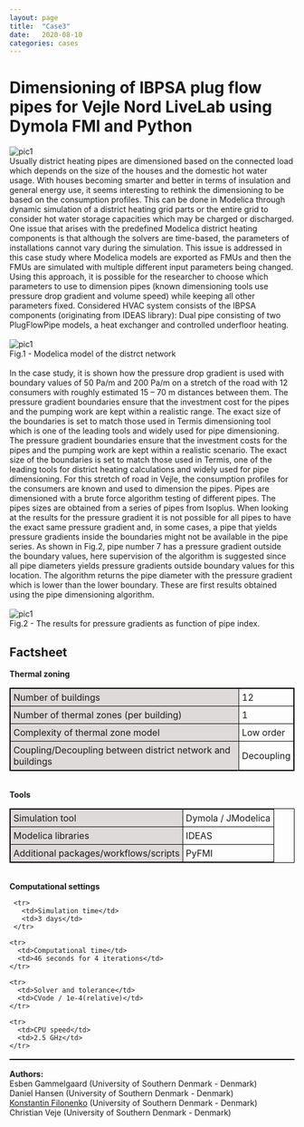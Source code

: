 ```yaml
---
layout: page
title:  "Case3"
date:   2020-08-10
categories: cases
---
```


<meta name="viewport" content="width=device-width, initial-scale=1">
<link rel="stylesheet" href="http://localhost:4000/assets/css/case1.css">



<div class="box">


<div class="title">
<h1>
Dimensioning of IBPSA plug flow pipes for Vejle Nord LiveLab using Dymola FMI and Python
</h1>
</div>


<div class="img">
<img src="{{ site.url }}/assets/img/img_cs3c.png" alt="pic1">
</div>

<div class="text">
Usually district heating pipes are dimensioned based on the connected load which depends on the size of the houses and the domestic hot water usage. With houses becoming smarter and better in terms of insulation and general energy use, it seems interesting to rethink the dimensioning to be based on the consumption profiles. This can be done in Modelica through dynamic simulation of a district heating grid parts or the entire grid to consider hot water storage capacities which may be charged or discharged. One issue that arises with the predefined Modelica district heating components is that although the solvers are time-based, the parameters of installations cannot vary during the simulation. This issue is addressed in this case study where Modelica models are exported as FMUs and then the FMUs are simulated with multiple different input parameters being changed. Using this approach, it is possible for the researcher to choose which parameters to use to dimension pipes (known dimensioning tools use pressure drop gradient and volume speed) while keeping all other parameters fixed. Considered HVAC system consists of the IBPSA components (originating from IDEAS library): Dual pipe consisting of two PlugFlowPipe models, a heat exchanger and controlled underfloor heating.
<br>
<br>
<div class="img">
<img src="{{ site.url }}/assets/img/img_cs3a.png" alt="pic1">
<figcaption>Fig.1 - Modelica model of the distrct network</figcaption>
</div>
<br>
In the case study, it is shown how the pressure drop gradient is used with boundary values of 50 Pa/m and 200 Pa/m on a stretch of the road with 12 consumers with roughly estimated 15 – 70 m distances between them. The pressure gradient boundaries ensure that the investment cost for the pipes and the pumping work are kept within a realistic range. The exact size of the boundaries is set to match those used in Termis dimensioning tool which is one of the leading tools and widely used for pipe dimensioning. The pressure gradient boundaries ensure that the investment costs for the pipes and the pumping work are kept within a realistic scenario.  The exact size of the boundaries is set to match those used in Termis, one of the leading tools for district heating calculations and widely used for pipe dimensioning.  For this stretch of road in Vejle, the consumption profiles for the consumers are known and used to dimension the pipes.  
Pipes are dimensioned with a brute force algorithm testing of different pipes. The pipes sizes are obtained from a series of pipes from Isoplus. When looking at the results for the pressure gradient it is not possible for all pipes to have the exact same pressure gradient and, in some cases, a pipe that yields pressure gradients inside the boundaries might not be available in the pipe series. As shown in Fig.2, pipe number 7 has a pressure gradient outside the boundary values, here supervision of the algorithm is suggested since all pipe diameters yields pressure gradients outside boundary values for this location. The algorithm returns the pipe diameter with the pressure gradient which is lower than the lower boundary. These are first results obtained using the pipe dimensioning algorithm.
<br>
<br>
<div class="img">
<img src="{{ site.url }}/assets/img/img_cs3b.png" alt="pic1">
<figcaption>Fig.2 - The results for pressure gradients as function of pipe index.</figcaption>
</div>

</div>



<div class="text">
<head>
<style>
table, th, td {
  border: 1px solid black;
  border-collapse: collapse;
}
th, td {
  padding: 5px;
}
th {
  text-align: left;
}
</style>
</head>
<body>

<h2>Factsheet</h2>


<table style="width:100%">
<b>Thermal zoning</b>
<colgroup>
   <col span="1" style="background-color:#DEDAD9">
 </colgroup>

  <tr>
    <td>Number of buildings</td>
    <td>12</td>
  </tr>

  <tr>
    <td>Number of thermal zones (per building)</td>
    <td>1</td>
  </tr>

  <tr>
    <td>Complexity of thermal zone model</td>
    <td>Low order</td>
  </tr>

  <tr>
    <td>Coupling/Decoupling between district network and buildings</td>
    <td>Decoupling</td>
  </tr>
</table>
<br>
  <table style="width:100%">
  <b>Tools</b>
  <colgroup>
     <col span="1" style="background-color:#DEDAD9">
   </colgroup>

   <tr>
     <td>Simulation tool</td>
     <td>Dymola / JModelica</td>
   </tr>

  <tr>
    <td>Modelica libraries</td>
    <td>IDEAS</td>
  </tr>

  <tr>
    <td>Additional packages/workflows/scripts</td>
    <td>PyFMI</td>
  </tr>
  </table>

  <br>
    <table style="width:100%">
    <b>Computational settings</b>
    <colgroup>
       <col span="1" style="background-color:#DEDAD9">
     </colgroup>

     <tr>
       <td>Simulation time</td>
       <td>3 days</td>
     </tr>

    <tr>
      <td>Computational time</td>
      <td>46 seconds for 4 iterations</td>
    </tr>

    <tr>
      <td>Solver and tolerance</td>
      <td>CVode / 1e-4(relative)</td>
    </tr>

    <tr>
      <td>CPU speed</td>
      <td>2.5 GHz</td>
    </tr>


</table>

</body>
</div>


<div class="subtitle">
<b>Authors:</b><br>
Esben Gammelgaard (University of Southern Denmark - Denmark)<br>
Daniel Hansen (University of Southern Denmark - Denmark)<br>
<a href="mailto:kfi@mmmi.sdu.dk">Konstantin Filonenko</a> (University of Southern Denmark - Denmark)<br>
Christian Veje (University of Southern Denmark - Denmark)
</div>


</div>
